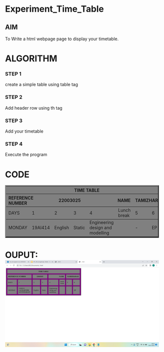 # Experiment_Time_Table

## AIM
To Write a html webpage page to display your timetable.

# ALGORITHM
### STEP 1
create a simple table using table tag
### STEP 2
Add header row using th tag
### STEP 3
Add your timetable
### STEP 4
Execute the program

# CODE
 <TABLE BORDER="3" width="750" bgcolor="purple" cellspacing="10" cellpadding="10"> 
<TR> 
	<TH colspan="8" align="center" bgcolor="grey">TIME TABLE</TH>
</TR>   
<TR> 
    <TH colspan="2" align="left" bgcolor="grey">REFERENCE NUMBER</TH>
    <TH colspan="2" align="center" bgcolor="grey">22003025</TH>
    <TH colspan="2" align="right" bgcolor="grey">NAME</TH>
    <TH colspan="2" align="right" bgcolor="grey">TAMIZHARASI</TH>
</TR>
<TR>
	<TD width="25%"bgcolor="grey">DAYS</TD> 
	<TD width="25%"bgcolor="grey">1</TD>
	<TD width="25%"bgcolor="grey">2</TD>
    <TD width="25%"bgcolor="grey">3</TD>
    <TD width="25%"bgcolor="grey">4</TD>
    <TD width="25%"bgcolor="grey">Lunch break</TD>
    <TD width="25%"bgcolor="grey">5</TD>
    <TD width="25%"bgcolor="grey">6</TD>
</TR>
<TR>
    <TD width="25%"bgcolor="grey">MONDAY</TD>
    <TD width="25%"bgcolor="grey">19AI414</TD>
    <TD width="25%"bgcolor="grey">English</TD>
    <TD width="25%"bgcolor="grey">Static</TD>
    <TD width="25%"bgcolor="grey">Engineering design and modelling</TD>
    <TD width="25%"bgcolor="grey">        </TD>
    <TD width="25%"bgcolor="grey">-</TD>
    <TD width="25%"bgcolor="grey">EP</TD>
</TR>
</TABLE>

# OUPUT:![](Timetable.png)
 